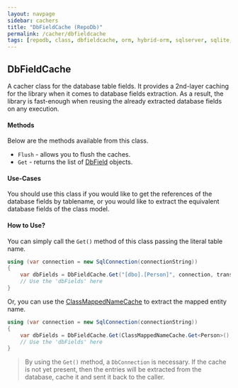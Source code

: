 ```yaml
---
layout: navpage
sidebar: cachers
title: "DbFieldCache (RepoDb)"
permalink: /cacher/dbfieldcache
tags: [repodb, class, dbfieldcache, orm, hybrid-orm, sqlserver, sqlite, mysql, postgresql]
---
```


## DbFieldCache

A cacher class for the database table fields. It provides a 2nd-layer caching for the library when it comes to database fields extraction. As a result, the library is fast-enough when reusing the already extracted database fields on any execution.

#### Methods

Below are the methods available from this class.

- `Flush` - allows you to flush the caches.
- `Get` - returns the list of [DbField](/class/dbfield) objects.

#### Use-Cases

You should use this class if you would like to get the references of the database fields by tablename, or you would like to extract the equivalent database fields of the class model.

#### How to Use?

You can simply call the `Get()` method of this class passing the literal table name.

```csharp
using (var connection = new SqlConnection(connectionString))
{
    var dbFields = DbFieldCache.Get("[dbo].[Person]", connection, transaction: null);
    // Use the 'dbFields' here
}
```

Or, you can use the [ClassMappedNameCache](/cacher/classmappednamecache) to extract the mapped entity name.

```csharp
using (var connection = new SqlConnection(connectionString))
{
    var dbFields = DbFieldCache.Get(ClassMappedNameCache.Get<Person>(), connection, transaction: null);
    // Use the 'dbFields' here
}
```

> By using the `Get()` method, a `DbConnection` is necessary. If the cache is not yet present, then the entries will be extracted from the database, cache it and sent it back to the caller.